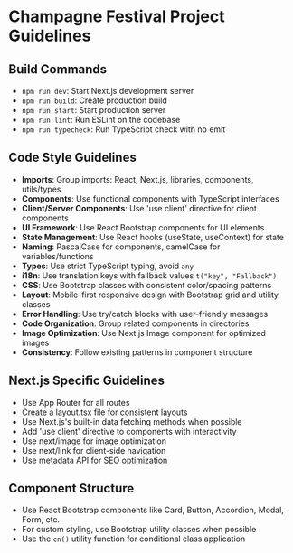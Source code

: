 # Champagne Festival Project Guidelines

## Build Commands
- `npm run dev`: Start Next.js development server 
- `npm run build`: Create production build
- `npm run start`: Start production server
- `npm run lint`: Run ESLint on the codebase
- `npm run typecheck`: Run TypeScript check with no emit

## Code Style Guidelines
- **Imports**: Group imports: React, Next.js, libraries, components, utils/types
- **Components**: Use functional components with TypeScript interfaces
- **Client/Server Components**: Use 'use client' directive for client components
- **UI Framework**: Use React Bootstrap components for UI elements
- **State Management**: Use React hooks (useState, useContext) for state
- **Naming**: PascalCase for components, camelCase for variables/functions
- **Types**: Use strict TypeScript typing, avoid `any`
- **i18n**: Use translation keys with fallback values `t("key", "Fallback")`
- **CSS**: Use Bootstrap classes with consistent color/spacing patterns
- **Layout**: Mobile-first responsive design with Bootstrap grid and utility classes
- **Error Handling**: Use try/catch blocks with user-friendly messages
- **Code Organization**: Group related components in directories
- **Image Optimization**: Use Next.js Image component for optimized images
- **Consistency**: Follow existing patterns in component structure

## Next.js Specific Guidelines
- Use App Router for all routes
- Create a layout.tsx file for consistent layouts
- Use Next.js's built-in data fetching methods when possible
- Add 'use client' directive to components with interactivity
- Use next/image for image optimization
- Use next/link for client-side navigation
- Use metadata API for SEO optimization

## Component Structure
- Use React Bootstrap components like Card, Button, Accordion, Modal, Form, etc.
- For custom styling, use Bootstrap utility classes when possible
- Use the `cn()` utility function for conditional class application